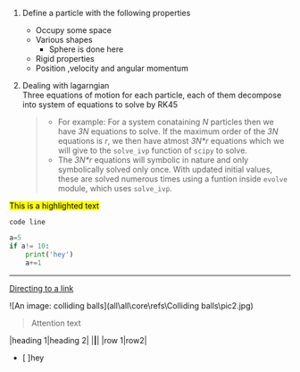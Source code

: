 1. Define a particle with the following properties
    * Occupy some space
    * Various shapes
        * Sphere is done here
    * Rigid properties
    * Position ,velocity and angular momentum

2. Dealing with lagarngian  
     Three equations of motion for each particle, each of them decompose into system of equations to solve by RK45  
     > * For example: For a system conataining *N* particles then we have *3N* equations to solve. If the maximum order of the *3N* equations is *r*, we then have atmost _3N*r_ equations which we will give to the `solve_ivp` function of `scipy` to solve.  
     > * The _3N*r_ equations will symbolic in nature and only symbolically solved only once. With updated initial values, these are solved numerous times using a funtion inside `evolve` module, which uses `solve_ivp`.

<mark>This is a highlighted text </mark>


`code line`

```py
a=5
if a!= 10:
    print('hey')
    a+=1
```
______

[Directing to a link](www.google.com)

![An image: colliding balls](all\all\core\refs\Colliding balls\pic2.jpg)

>Attention text

|heading 1|heading 2|
|____|____|
|row 1|row2|


- [ ]hey








